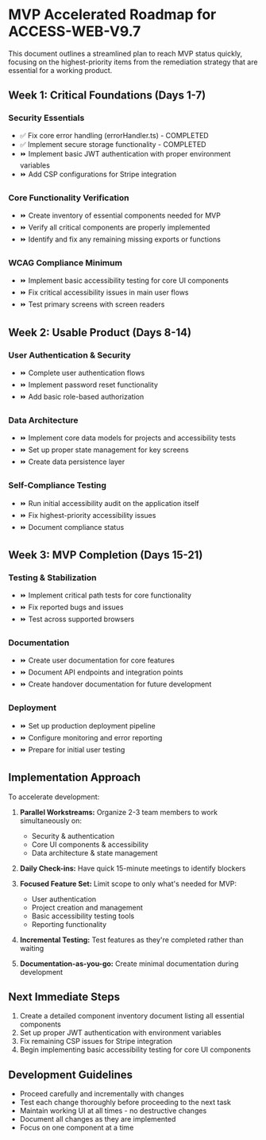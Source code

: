 # MVP Accelerated Roadmap for ACCESS-WEB-V9.7

This document outlines a streamlined plan to reach MVP status quickly, focusing on the highest-priority items from the remediation strategy that are essential for a working product.

## Week 1: Critical Foundations (Days 1-7)

### Security Essentials
- ✅ Fix core error handling (errorHandler.ts) - COMPLETED
- ✅ Implement secure storage functionality - COMPLETED 
- ⏩ Implement basic JWT authentication with proper environment variables
- ⏩ Add CSP configurations for Stripe integration

### Core Functionality Verification
- ⏩ Create inventory of essential components needed for MVP
- ⏩ Verify all critical components are properly implemented
- ⏩ Identify and fix any remaining missing exports or functions

### WCAG Compliance Minimum
- ⏩ Implement basic accessibility testing for core UI components
- ⏩ Fix critical accessibility issues in main user flows
- ⏩ Test primary screens with screen readers

## Week 2: Usable Product (Days 8-14)

### User Authentication & Security
- ⏩ Complete user authentication flows
- ⏩ Implement password reset functionality
- ⏩ Add basic role-based authorization 

### Data Architecture
- ⏩ Implement core data models for projects and accessibility tests
- ⏩ Set up proper state management for key screens
- ⏩ Create data persistence layer

### Self-Compliance Testing
- ⏩ Run initial accessibility audit on the application itself
- ⏩ Fix highest-priority accessibility issues
- ⏩ Document compliance status

## Week 3: MVP Completion (Days 15-21)

### Testing & Stabilization
- ⏩ Implement critical path tests for core functionality
- ⏩ Fix reported bugs and issues
- ⏩ Test across supported browsers

### Documentation
- ⏩ Create user documentation for core features
- ⏩ Document API endpoints and integration points
- ⏩ Create handover documentation for future development

### Deployment
- ⏩ Set up production deployment pipeline
- ⏩ Configure monitoring and error reporting
- ⏩ Prepare for initial user testing

## Implementation Approach

To accelerate development:

1. **Parallel Workstreams:** Organize 2-3 team members to work simultaneously on:
   - Security & authentication
   - Core UI components & accessibility 
   - Data architecture & state management

2. **Daily Check-ins:** Have quick 15-minute meetings to identify blockers

3. **Focused Feature Set:** Limit scope to only what's needed for MVP:
   - User authentication
   - Project creation and management
   - Basic accessibility testing tools
   - Reporting functionality

4. **Incremental Testing:** Test features as they're completed rather than waiting

5. **Documentation-as-you-go:** Create minimal documentation during development

## Next Immediate Steps

1. Create a detailed component inventory document listing all essential components
2. Set up proper JWT authentication with environment variables
3. Fix remaining CSP issues for Stripe integration
4. Begin implementing basic accessibility testing for core UI components

## Development Guidelines

- Proceed carefully and incrementally with changes
- Test each change thoroughly before proceeding to the next task
- Maintain working UI at all times - no destructive changes
- Document all changes as they are implemented
- Focus on one component at a time